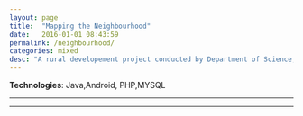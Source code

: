 ```yaml
---
layout: page
title:  "Mapping the Neighbourhood"
date:   2016-01-01 08:43:59
permalink: /neighbourhood/
categories: mixed
desc: "A rural developement project conducted by Department of Science, Government of India"
---
```


**Technologies**: Java,Android, PHP,MYSQL

---


---
